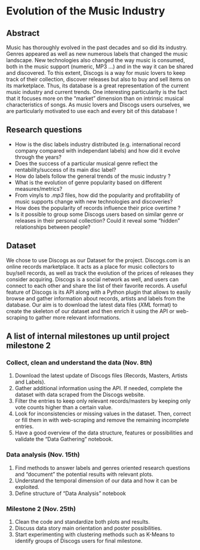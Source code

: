 # Evolution of the Music Industry

## Abstract

Music has thoroughly evolved in the past decades and so did its industry. Genres appeared as well as new numerous labels that changed the music landscape. New technologies also changed the way music is consumed, both in the music support (numeric, MP3 …) and in the way it can be shared and discovered. To this extent, Discogs is a way for music lovers to keep track of their collection, discover releases but also to buy and sell items on its marketplace. Thus, its database is a great representation of the current music industry and current trends. One interesting particularity is the fact that it focuses more on the “market” dimension than on intrinsic musical characteristics of songs. As music lovers and Discogs users ourselves, we are particularly motivated to use each and every bit of this database !

## Research questions

* How is the disc labels industry distributed (e.g. international record company compared with independant labels) and how did it evolve through the years?
* Does the success of a particular musical genre reflect the rentability/success of its main disc label?
* How do labels follow the general trends of the music industry ?
* What is the evolution of genre popularity based on different measures/metrics?
* From vinyls to *.mp3* files, how did the popularity and profitability of music supports change with new technologies and discoveries?
* How does the popularity of records influence their price overtime ?
* Is it possible to group some Discogs users based on similar genre or releases in their personal collection? Could it reveal some “hidden” relationships between people?

## Dataset
We chose to use Discogs as our Dataset for the project.
Discogs.com is an online records marketplace. It acts as a place for music collectors to buy/sell records, as well as track the evolution of the prices of releases they consider acquiring. Discogs is a social network as well, and users can connect to each other and share the list of their favorite records.
A useful feature of Discogs is its API along with a Python plugin that allows to easily browse and gather information about records, artists and labels from the database. Our aim is to download the latest data files (*XML* format) to create the skeleton of our dataset and then enrich it using the API or web-scraping to gather more relevant informations.


## A list of internal milestones up until project milestone 2

### Collect, clean and understand the data (Nov. 8th)
1. Download the latest update of Discogs files (Records, Masters, Artists and Labels).
2. Gather additional information using the API. If needed, complete the dataset with data scraped from the Discogs website.
3. Filter the entries to keep only relevant records/masters by keeping only vote counts higher than a certain value.
4. Look for inconsistencies or missing values in the dataset. Then, correct or fill them in with web-scraping and remove the remaining incomplete entries.
5. Have a good overview of the data structure, features or possibilities and validate the “Data Gathering” notebook.

### Data analysis (Nov. 15th)
1. Find methods to answer labels and genres oriented research questions and “document” the potential results with relevant plots.
2. Understand the temporal dimension of our data and how it can be exploited.
3. Define structure of “Data Analysis” notebook

### Milestone 2 (Nov. 25th)
1. Clean the code and standardize both plots and results.
2. Discuss data story main orientation and poster possibilities.
3. Start experimenting with clustering methods such as K-Means to identify groups of Discogs users for final milestone.
